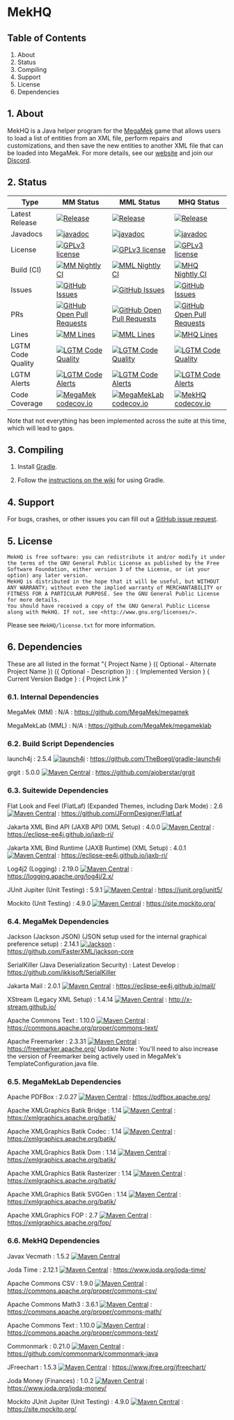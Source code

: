 # MekHQ

## Table of Contents
1. About
2. Status
3. Compiling
4. Support
5. License
6. Dependencies

## 1. About

MekHQ is a Java helper program for the [MegaMek](http://megamek.org)
game that allows users to load a list of entities from an XML file, perform repairs
and customizations, and then save the new entities to another XML file that
can be loaded into MegaMek. For more details, see
our [website](http://megamek.org/) and join our [Discord](https://discord.gg/XM54YH9396).

## 2. Status
| Type | MM Status | MML Status | MHQ Status |
| ---- | --------- | ---------- | ---------- |
| Latest Release | [![Release](https://img.shields.io/github/release/MegaMek/megamek.svg)](https://gitHub.com/MegaMek/megamek/releases/) | [![Release](https://img.shields.io/github/release/MegaMek/megameklab.svg)](https://gitHub.com/MegaMek/megameklab/releases/) | [![Release](https://img.shields.io/github/release/MegaMek/mekhq.svg)](https://gitHub.com/MegaMek/mekhq/releases/) |
| Javadocs | [![javadoc](https://javadoc.io/badge2/org.megamek/megamek/javadoc.svg?color=red)](https://javadoc.io/doc/org.megamek/megamek) | [![javadoc](https://javadoc.io/badge2/org.megamek/megameklab/javadoc.svg?color=red)](https://javadoc.io/doc/org.megamek/megameklab) | [![javadoc](https://javadoc.io/badge2/org.megamek/mekhq/javadoc.svg?color=red)](https://javadoc.io/doc/org.megamek/mekhq) |
| License | [![GPLv3 license](https://img.shields.io/badge/License-GPLv2-blue.svg)](http://www.gnu.org/licenses/old-licenses/gpl-2.0.html) | [![GPLv3 license](https://img.shields.io/badge/License-GPLv2-blue.svg)](http://www.gnu.org/licenses/old-licenses/gpl-2.0.html) | [![GPLv3 license](https://img.shields.io/badge/License-GPLv3-blue.svg)](http://www.gnu.org/licenses/gpl-3.0.html) |
| Build (CI) | [![MM Nightly CI](https://github.com/MegaMek/megamek/workflows/MegaMek%20Nightly%20CI/badge.svg)](https://github.com/MegaMek/megamek/actions/workflows/nightly-ci.yml) | [![MML Nightly CI](https://github.com/MegaMek/megameklab/workflows/MegaMekLab%20Nightly%20CI/badge.svg)](https://github.com/MegaMek/megameklab/actions/workflows/nightly-ci.yml) | [![MHQ Nightly CI](https://github.com/MegaMek/mekhq/workflows/MekHQ%20Nightly%20CI/badge.svg)](https://github.com/MegaMek/mekhq/actions/workflows/nightly-ci.yml) |
| Issues | [![GitHub Issues](https://badgen.net/github/open-issues/MegaMek/megamek)](https://gitHub.com/MegaMek/megamek/issues/) | [![GitHub Issues](https://badgen.net/github/open-issues/MegaMek/megameklab)](https://gitHub.com/MegaMek/megameklab/issues/) | [![GitHub Issues](https://badgen.net/github/open-issues/MegaMek/mekhq)](https://gitHub.com/MegaMek/mekhq/issues/) |
| PRs | [![GitHub Open Pull Requests](https://badgen.net/github/open-prs/MegaMek/megamek)](https://gitHub.com/MegaMek/megamek/pull/) | [![GitHub Open Pull Requests](https://badgen.net/github/open-prs/MegaMek/megameklab)](https://gitHub.com/MegaMek/megameklab/pull/) | [![GitHub Open Pull Requests](https://badgen.net/github/open-prs/MegaMek/mekhq)](https://gitHub.com/MegaMek/mekhq/pull/) |
| Lines | [![MM Lines](https://badgen.net/lgtm/lines/g/MegaMek/megamek/java)](https://gitHub.com/MegaMek/megamek/) | [![MML Lines](https://badgen.net/lgtm/lines/g/MegaMek/megameklab/java)](https://gitHub.com/MegaMek/megameklab/) | [![MHQ Lines](https://badgen.net/lgtm/lines/g/MegaMek/mekhq/java)](https://gitHub.com/MegaMek/mekhq/) |
| LGTM Code Quality | [![LGTM Code Quality](https://img.shields.io/lgtm/grade/java/g/MegaMek/megamek.svg?logo=lgtm&logoWidth=18)](https://lgtm.com/projects/g/MegaMek/megamek/context:java) | [![LGTM Code Quality](https://img.shields.io/lgtm/grade/java/g/MegaMek/megameklab.svg?logo=lgtm&logoWidth=18)](https://lgtm.com/projects/g/MegaMek/megameklab/context:java) | [![LGTM Code Quality](https://img.shields.io/lgtm/grade/java/g/MegaMek/mekhq.svg?logo=lgtm&logoWidth=18)](https://lgtm.com/projects/g/MegaMek/mekhq/context:java) |
| LGTM Alerts | [![LGTM Code Alerts](https://img.shields.io/lgtm/alerts/g/MegaMek/megamek.svg?logo=lgtm&logoWidth=18)](https://lgtm.com/projects/g/MegaMek/megamek/alerts/) | [![LGTM Code Alerts](https://img.shields.io/lgtm/alerts/g/MegaMek/megameklab.svg?logo=lgtm&logoWidth=18)](https://lgtm.com/projects/g/MegaMek/megameklab/alerts/) | [![LGTM Code Alerts](https://img.shields.io/lgtm/alerts/g/MegaMek/mekhq.svg?logo=lgtm&logoWidth=18)](https://lgtm.com/projects/g/MegaMek/mekhq/alerts/) |
| Code Coverage | [![MegaMek codecov.io](https://codecov.io/github/MegaMek/megamek/coverage.svg)](https://codecov.io/github/MegaMek/megamek) | [![MegaMekLab codecov.io](https://codecov.io/github/MegaMek/megameklab/coverage.svg)](https://codecov.io/github/MegaMek/megameklab) | [![MekHQ codecov.io](https://codecov.io/github/MegaMek/mekhq/coverage.svg)](https://codecov.io/github/MegaMek/mekhq) |

Note that not everything has been implemented across the suite at this time, which will lead to gaps.

## 3. Compiling
1) Install [Gradle](https://gradle.org/).

2) Follow the [instructions on the wiki](https://github.com/MegaMek/megamek/wiki/Working-With-Gradle) for using Gradle.


## 4. Support
For bugs, crashes, or other issues you can fill out a [GitHub issue request](https://github.com/MegaMek/mekhq/issues).


## 5. License
```
MekHQ is free software: you can redistribute it and/or modify it under the terms of the GNU General Public License as published by the Free Software Foundation, either version 3 of the License, or (at your option) any later version.
MekHQ is distributed in the hope that it will be useful, but WITHOUT ANY WARRANTY; without even the implied warranty of MERCHANTABILITY or FITNESS FOR A PARTICULAR PURPOSE. See the GNU General Public License for more details.
You should have received a copy of the GNU General Public License along with MekHQ. If not, see <http://www.gnu.org/licenses/>.
```
Please see `MekHQ/license.txt` for more information.


## 6. Dependencies
These are all listed in the format "{ Project Name } ({ Optional - Alternate Project Name }) ({ Optional - Description }) : { Implemented Version } { Current Version Badge } : { Project Link }"

### 6.1. Internal Dependencies
MegaMek (MM) : N/A : https://github.com/MegaMek/megamek

MegaMekLab (MML) : N/A : https://github.com/MegaMek/megameklab

### 6.2. Build Script Dependencies
launch4j : 2.5.4 [ ![launch4j](https://img.shields.io/maven-metadata/v.svg?colorB=007ec6&label=Gradle&metadataUrl=https%3A%2F%2Fplugins.gradle.org%2Fm2%2Fedu%2Fsc%2Fseis%2Flaunch4j%2Fedu.sc.seis.launch4j.gradle.plugin%2Fmaven-metadata.xml)](https://plugins.gradle.org/plugin/edu.sc.seis.launch4j) : https://github.com/TheBoegl/gradle-launch4j

grgit : 5.0.0 [![Maven Central](https://img.shields.io/maven-central/v/org.ajoberstar.grgit/grgit-gradle.svg?label=Maven%20Central)](https://search.maven.org/search?q=g:%22org.ajoberstar.grgit%22%20AND%20a:%22grgit-gradle%22) : https://github.com/ajoberstar/grgit

### 6.3. Suitewide Dependencies
Flat Look and Feel (FlatLaf) (Expanded Themes, including Dark Mode) : 2.6 [![Maven Central](https://img.shields.io/maven-central/v/com.formdev/flatlaf.svg?label=Maven%20Central)](https://search.maven.org/search?q=g:%22com.formdev%22%20AND%20a:%22flatlaf%22) : https://github.com/JFormDesigner/FlatLaf

Jakarta XML Bind API (JAXB API) (XML Setup) : 4.0.0 [![Maven Central](https://img.shields.io/maven-central/v/jakarta.xml.bind/jakarta.xml.bind-api.svg?label=Maven%20Central)](https://search.maven.org/search?q=g:%22jakarta.xml.bind%22%20AND%20a:%22jakarta.xml.bind-api%22) : https://eclipse-ee4j.github.io/jaxb-ri/

Jakarta XML Bind Runtime (JAXB Runtime) (XML Setup) : 4.0.1 [![Maven Central](https://img.shields.io/maven-central/v/org.glassfish.jaxb/jaxb-runtime.svg?label=Maven%20Central)](https://search.maven.org/search?q=g:%22org.glassfish.jaxb%22%20AND%20a:%22jaxb-runtime%22) : https://eclipse-ee4j.github.io/jaxb-ri/

Log4j2 (Logging) : 2.19.0 [![Maven Central](https://img.shields.io/maven-central/v/org.apache.logging.log4j/log4j.svg?label=Maven%20Central)](https://search.maven.org/search?q=g:%22org.apache.logging.log4j%22%20AND%20a:%22log4j%22) :  https://logging.apache.org/log4j/2.x/

JUnit Jupiter (Unit Testing) : 5.9.1 [![Maven Central](https://img.shields.io/maven-central/v/org.junit.jupiter/junit-jupiter.svg?label=Maven%20Central)](https://search.maven.org/search?q=g:%22org.junit.jupiter%22%20AND%20a:%22junit-jupiter%22) : https://junit.org/junit5/

Mockito (Unit Testing) : 4.9.0 [![Maven Central](https://img.shields.io/maven-central/v/org.mockito/mockito-core.svg?label=Maven%20Central)](https://search.maven.org/search?q=g:%22org.mockito%22%20AND%20a:%22mockito-core%22) : https://site.mockito.org/

### 6.4. MegaMek Dependencies
Jackson (Jackson JSON) (JSON setup used for the internal graphical preference setup) : 2.14.1 [![Jackson](https://img.shields.io/maven-central/v/com.fasterxml.jackson.core/jackson-core.svg?label=Maven%20Central)](https://search.maven.org/search?q=g:%22com.fasterxml.jackson.core%22%20AND%20a:%22jackson-core%22) : https://github.com/FasterXML/jackson-core

SerialKiller (Java Deserialization Security) : Latest Develop : https://github.com/ikkisoft/SerialKiller

Jakarta Mail : 2.0.1 [![Maven Central](https://img.shields.io/maven-central/v/com.sun.mail/jakarta.mail.svg?label=Maven%20Central)](https://search.maven.org/search?q=g:%22com.sun.mail%22%20AND%20a:%22jakarta.mail%22) : https://eclipse-ee4j.github.io/mail/

XStream (Legacy XML Setup) : 1.4.14 [![Maven Central](https://img.shields.io/maven-central/v/com.thoughtworks.xstream/xstream.svg?label=Maven%20Central)](https://search.maven.org/search?q=g:%22com.thoughtworks.xstream%22%20AND%20a:%22xstream%22) : http://x-stream.github.io/

Apache Commons Text : 1.10.0 [![Maven Central](https://img.shields.io/maven-central/v/org.apache.commons/commons-text.svg?label=Maven%20Central)](https://search.maven.org/search?q=g:%22org.apache.commons%22%20AND%20a:%22commons-text%22) : https://commons.apache.org/proper/commons-text/

Apache Freemarker : 2.3.31 [![Maven Central](https://img.shields.io/maven-central/v/org.freemarker/freemarker.svg?label=Maven%20Central)](https://search.maven.org/search?q=g:%22org.freemarker%22%20AND%20a:%22freemarker%22) : https://freemarker.apache.org/
Update Note : You'll need to also increase the version of Freemarker being actively used in MegaMek's TemplateConfiguration.java file.

### 6.5. MegaMekLab Dependencies
Apache PDFBox : 2.0.27 [![Maven Central](https://img.shields.io/maven-central/v/org.apache.pdfbox/pdfbox.svg?label=Maven%20Central)](https://search.maven.org/search?q=g:%22org.apache.pdfbox%22%20AND%20a:%22pdfbox%22) : https://pdfbox.apache.org/

Apache XMLGraphics Batik Bridge : 1.14 [![Maven Central](https://img.shields.io/maven-central/v/org.apache.xmlgraphics/batik-bridge.svg?label=Maven%20Central)](https://search.maven.org/search?q=g:%22org.apache.xmlgraphics%22%20AND%20a:%22batik-bridge%22) : https://xmlgraphics.apache.org/batik/

Apache XMLGraphics Batik Codec : 1.14 [![Maven Central](https://img.shields.io/maven-central/v/org.apache.xmlgraphics/batik-codec.svg?label=Maven%20Central)](https://search.maven.org/search?q=g:%22org.apache.xmlgraphics%22%20AND%20a:%22batik-codec%22) : https://xmlgraphics.apache.org/batik/

Apache XMLGraphics Batik Dom : 1.14 [![Maven Central](https://img.shields.io/maven-central/v/org.apache.xmlgraphics/batik-dom.svg?label=Maven%20Central)](https://search.maven.org/search?q=g:%22org.apache.xmlgraphics%22%20AND%20a:%22batik-dom%22) : https://xmlgraphics.apache.org/batik/

Apache XMLGraphics Batik Rasterizer : 1.14 [![Maven Central](https://img.shields.io/maven-central/v/org.apache.xmlgraphics/batik-rasterizer.svg?label=Maven%20Central)](https://search.maven.org/search?q=g:%22org.apache.xmlgraphics%22%20AND%20a:%22batik-rasterizer%22) : https://xmlgraphics.apache.org/batik/

Apache XMLGraphics Batik SVGGen : 1.14 [![Maven Central](https://img.shields.io/maven-central/v/org.apache.xmlgraphics/batik-svggen.svg?label=Maven%20Central)](https://search.maven.org/search?q=g:%22org.apache.xmlgraphics%22%20AND%20a:%22batik-svggen%22) : https://xmlgraphics.apache.org/batik/

Apache XMLGraphics FOP : 2.7 [![Maven Central](https://img.shields.io/maven-central/v/org.apache.xmlgraphics/fop.svg?label=Maven%20Central)](https://search.maven.org/search?q=g:%22org.apache.xmlgraphics%22%20AND%20a:%22fop%22) : https://xmlgraphics.apache.org/fop/

### 6.6. MekHQ Dependencies
Javax Vecmath : 1.5.2 [![Maven Central](https://img.shields.io/maven-central/v/javax.vecmath/vecmath.svg?label=Maven%20Central)](https://search.maven.org/search?q=g:%22javax.vecmath%22%20AND%20a:%22vecmath%22)

Joda Time : 2.12.1 [![Maven Central](https://img.shields.io/maven-central/v/joda-time/joda-time.svg?label=Maven%20Central)](https://search.maven.org/search?q=g:%22joda-time%22%20AND%20a:%22joda-time%22) : https://www.joda.org/joda-time/

Apache Commons CSV : 1.9.0 [![Maven Central](https://img.shields.io/maven-central/v/org.apache.commons/commons-csv.svg?label=Maven%20Central)](https://search.maven.org/search?q=g:%22org.apache.commons%22%20AND%20a:%22commons-csv%22) : https://commons.apache.org/proper/commons-csv/

Apache Commons Math3 : 3.6.1 [![Maven Central](https://img.shields.io/maven-central/v/org.apache.commons/commons-math3.svg?label=Maven%20Central)](https://search.maven.org/search?q=g:%22org.apache.commons%22%20AND%20a:%22commons-math3%22) : https://commons.apache.org/proper/commons-math/

Apache Commons Text : 1.10.0 [![Maven Central](https://img.shields.io/maven-central/v/org.apache.commons/commons-text.svg?label=Maven%20Central)](https://search.maven.org/search?q=g:%22org.apache.commons%22%20AND%20a:%22commons-text%22) : https://commons.apache.org/proper/commons-text/

Commonmark : 0.21.0 [![Maven Central](https://img.shields.io/maven-central/v/org.commonmark/commonmark.svg?label=Maven%20Central)](https://search.maven.org/search?q=g:%22org.commonmark%22%20AND%20a:%22commonmark%22) : https://github.com/commonmark/commonmark-java

JFreechart : 1.5.3 [![Maven Central](https://img.shields.io/maven-central/v/org.jfree/jfreechart.svg?label=Maven%20Central)](https://search.maven.org/search?q=g:%22org.jfree%22%20AND%20a:%22jfreechart%22) : https://www.jfree.org/jfreechart/

Joda Money (Finances) : 1.0.2 [![Maven Central](https://img.shields.io/maven-central/v/org.joda/joda-money.svg?label=Maven%20Central)](https://search.maven.org/search?q=g:%22org.joda%22%20AND%20a:%22joda-money%22) : https://www.joda.org/joda-money/

Mockito JUnit Jupiter (Unit Testing) : 4.9.0 [![Maven Central](https://img.shields.io/maven-central/v/org.mockito/mockito-junit-jupiter.svg?label=Maven%20Central)](https://search.maven.org/search?q=g:%22org.mockito%22%20AND%20a:%22mockito-junit-jupiter%22) : https://site.mockito.org/
